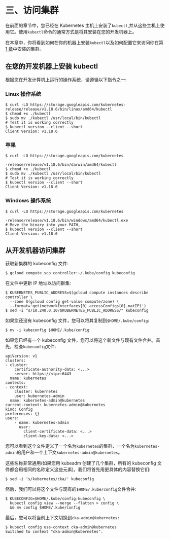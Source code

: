 # 三、访问集群

在前面的章节中，您已经在 Kubernetes 主机上安装了`kubectl`,并从这些主机上使用它。使用`kubectl`命令的通常方式是将其安装在您的开发机器上。

在本章中，你将看到如何在你的机器上安装`kubectl`以及如何配置它来访问你在第 [1 章](01.html)中安装的集群。

## 在您的开发机器上安装 kubectl

根据您在开发计算机上运行的操作系统，请遵循以下指令之一:

### Linux 操作系统

```
$ curl -LO https://storage.googleapis.com/kubernetes-release/release/v1.18.6/bin/linux/amd64/kubectl
$ chmod +x ./kubectl
$ sudo mv ./kubectl /usr/local/bin/kubectl
# Test it is working correctly
$ kubectl version --client --short
Client Version: v1.18.6

```

### 苹果

```
$ curl -LO https://storage.googleapis.com/kubernetes

-release/release/v1.18.6/bin/darwin/amd64/kubectl
$ chmod +x ./kubectl
$ sudo mv ./kubectl /usr/local/bin/kubectl
# Test it is working correctly
$ kubectl version --client --short
Client Version: v1.18.6

```

### Windows 操作系统

```
$ curl -LO https://storage.googleapis.com/kubernetes

-release/release/v1.18.6/bin/windows/amd64/kubectl.exe
# Move the binary into your PATH,
$ kubectl version --client --short
Client Version: v1.18.6

```

## 从开发机器访问集群

获取新集群的 kubeconfig 文件:

```
$ gcloud compute scp controller:~/.kube/config kubeconfig

```

在文件中更新 IP 地址以访问群集:

```
$ KUBERNETES_PUBLIC_ADDRESS=$(gcloud compute instances describe controller \
  --zone $(gcloud config get-value compute/zone) \
  --format='get(networkInterfaces[0].accessConfigs[0].natIP)')
$ sed -i "s/10.240.0.10/$KUBERNETES_PUBLIC_ADDRESS/" kubeconfig

```

如果您还没有 kubeconfig 文件，您可以将其复制到`$HOME/.kube/config`:

```
$ mv -i kubeconfig $HOME/.kube/config

```

如果您已经有一个 kubeconfig 文件，您可以将这个新文件与现有文件合并。首先，检查`kubeconfig`文件:

```
apiVersion: v1
clusters:
- cluster:
    certificate-authority-data: <...>
    server: https://<ip>:6443
  name: kubernetes
contexts:
- context:
    cluster: kubernetes
    user: kubernetes-admin
  name: kubernetes-admin@kubernetes
current-context: kubernetes-admin@kubernetes
kind: Config
preferences: {}
users:
    - name: kubernetes-admin
      user:
        client-certificate-data: <...>
        client-key-data: <...>

```

您可以看到这个文件定义了一个名为`kubernetes`的集群、一个名为`kubernetes-admin`的用户和一个上下文`kubernetes-admin@kubernetes`。

这些名称非常通用(如果您用 kubeadm 创建了几个集群，所有的 kubeconfig 文件都会用相同的名称定义这些元素)。我们将首先用更具体的内容替换它们:

```
$ sed -i 's/kubernetes/cka/' kubeconfig

```

然后，我们可以将这个文件与现有的`$HOME/.kube/config`文件合并:

```
$ KUBECONFIG=$HOME/.kube/config:kubeconfig \
  kubectl config view --merge --flatten > config \
  && mv config $HOME/.kube/config

```

最后，您可以将当前上下文切换到`cka-admin@kubernetes:`

```
$ kubectl config use-context cka-admin@kubernetes
Switched to context "cka-admin@kubernetes".

```